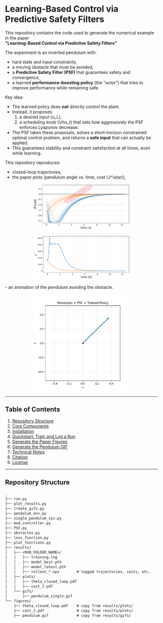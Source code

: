 # Learning-Based Control via Predictive Safety Filters

This repository contains the code used to generate the numerical example in the paper  
**"Learning-Based Control via Predictive Safety Filters"** 

The experiment is an inverted pendulum with:
- hard state and input constraints,
- a moving obstacle that must be avoided,
- a **Predictive Safety Filter (PSF)** that guarantees safety and convergence,
- a learned **performance-boosting policy** (the "actor") that tries to improve performance while remaining safe.

Key idea:
- The learned policy does **not** directly control the plant.
- Instead, it proposes:
  1. a desired input \(u_L\),
  2. a scheduling knob \(\rho_t\) that sets how aggressively the PSF enforces Lyapunov decrease.
- The PSF takes these proposals, solves a short-horizon constrained optimal control problem, and returns a **safe input** that can actually be applied.
- This guarantees stability and constraint satisfaction at all times, even while learning.

This repository reproduces:
- closed-loop trajectories,
- the paper plots (pendulum angle vs. time, cost \(J^\star\)),
<p align="center">
  <img src="figures/figure1_theta_error_overlay.png" width="320"/>
</p>
<p align="center">
  <img src="figures/figure3_jstar.png" width="320"/>
</p>
- an animation of the pendulum avoiding the obstacle.

<p align="center">
  <img src="figures/pendulum_single.gif" width="320"/>
</p>

---

## Table of Contents
1. [Repository Structure](#repository-structure)  
2. [Core Components](#core-components)  
3. [Installation](#installation)  
4. [Quickstart: Train and Log a Run](#quickstart-train-and-log-a-run)  
5. [Generate the Paper Figures](#generate-the-paper-figures)  
6. [Generate the Pendulum GIF](#generate-the-pendulum-gif)  
7. [Technical Notes](#technical-notes)  
8. [Citation](#citation)  
9. [License](#license)

---

## Repository Structure

```text
.
├── run.py
├── plot_results.py
├── create_gifs.py
├── pendulum_env.py
├── single_pendulum_sys.py
├── mad_controller.py
├── PSF.py
├── obstacles.py
├── loss_function.py
├── plot_functions.py
├── results/
│   ├── <RUN_FOLDER_NAME>/
│   │   ├── training.log
│   │   ├── model_best.pth
│   │   ├── model_latest.pth
│   │   ├── rollout_*.npz        # logged trajectories, costs, etc.
│   ├── plots/
│   │   ├── theta_closed_loop.pdf
│   │   ├── cost_J.pdf
│   └── gifs/
│       ├── pendulum_single.gif
└── figures/
    ├── theta_closed_loop.pdf    # copy from results/plots/
    ├── cost_J.pdf               # copy from results/plots/
    ├── pendulum.gif             # copy from results/gifs/
